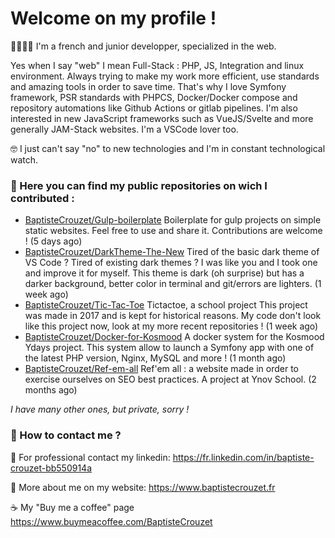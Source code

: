 # Welcome on my profile !

👨‍💻🇫🇷 I'm a french and junior developper, specialized in the web.

Yes when I say "web" I mean Full-Stack : PHP, JS, Integration and linux environment.
Always trying to make my work more efficient, use standards and amazing tools in order to save time. That's why I love Symfony framework, PSR standards with PHPCS, Docker/Docker compose and repository automations like Github Actions or gitlab pipelines.
I'm also interested in new JavaScript frameworks such as VueJS/Svelte and more generally JAM-Stack websites.
I'm a VSCode lover too.

🤓 I just can't say "no" to new technologies and I'm in constant technological watch.

### 🏁 Here you can find my public repositories on wich I contributed :


* [BaptisteCrouzet/Gulp-boilerplate](https://github.com/BaptisteCrouzet/Gulp-boilerplate)
    Boilerplate for gulp projects on simple static websites. Feel free to use and share it. Contributions are welcome ! (5 days ago)
* [BaptisteCrouzet/DarkTheme-The-New](https://github.com/BaptisteCrouzet/DarkTheme-The-New)
    Tired of the basic dark theme of VS Code ? Tired of existing dark themes ? I was like you and I took one and improve it for myself. This theme is dark (oh surprise) but has a darker background, better color in terminal and git/errors are lighters. (1 week ago)
* [BaptisteCrouzet/Tic-Tac-Toe](https://github.com/BaptisteCrouzet/Tic-Tac-Toe)
    Tictactoe, a school project This project was made in 2017 and is kept for historical reasons. My code don&#39;t look like this project now, look at my more recent repositories ! (1 week ago)
* [BaptisteCrouzet/Docker-for-Kosmood](https://github.com/BaptisteCrouzet/Docker-for-Kosmood)
    A docker system for the Kosmood Ydays project. This system allow to launch a Symfony app with one of the latest PHP version, Nginx, MySQL and more ! (1 month ago)
* [BaptisteCrouzet/Ref-em-all](https://github.com/BaptisteCrouzet/Ref-em-all)
    Ref&#39;em all : a website made in order to exercise ourselves on SEO best practices. A project at Ynov School. (2 months ago)

*I have many other ones, but private, sorry !*

### 💬 How to contact me ?

🔎 For professional contact my linkedin: https://fr.linkedin.com/in/baptiste-crouzet-bb550914a

🔗 More about me on my website: https://www.baptistecrouzet.fr

☕ My "Buy me a coffee" page https://www.buymeacoffee.com/BaptisteCrouzet
